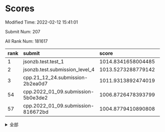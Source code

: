 # Scores

Modified Time: 2022-02-12 15:41:01

Submit Num: 207

All Rank Num: 181617

| rank |               submit               |       score        |       sigma        | pk_num |
| :--- | :--------------------------------- | :----------------- | :----------------- | :----- |
| 1    | jsonzb.test.test_1                 | 1014.8341658004485 | 0.8387608354872503 | 3506   |
| 2    | jsonzb.test.submission_level_4     | 1013.5273288779142 | 0.7959458303957487 | 3509   |
| 3    | cpp.21_12_24.submission-2b2ea0d7   | 1011.9313892474019 | 0.7772587337594903 | 3509   |
| 54   | cpp.2022_01_09.submission-5b0e3de2 | 1006.8726478393799 | 0.7211689742701926 | 3510   |
| 57   | cpp.2022_01_09.submission-816672bd | 1004.8779410890808 | 0.7198844291445287 | 3508   |


<details>
<summary>全部</summary>

| rank |                 submit                 |       score        |       sigma        | pk_num |
| :--- | :------------------------------------- | :----------------- | :----------------- | :----- |
| 1    | jsonzb.test.test_1                     | 1014.8341658004485 | 0.8387608354872503 | 3506   |
| 2    | jsonzb.test.submission_level_4         | 1013.5273288779142 | 0.7959458303957487 | 3509   |
| 3    | cpp.21_12_24.submission-2b2ea0d7       | 1011.9313892474019 | 0.7772587337594903 | 3509   |
| 4    | gobigger.level_3.submission_level_3_7  | 1011.6973330312501 | 0.7889088417743995 | 3511   |
| 5    | gobigger.level_3.submission_level_3_46 | 1011.6967460938024 | 0.7723773054539941 | 3510   |
| 6    | gobigger.level_3.submission_level_3_26 | 1011.11762011338   | 0.7709841753628995 | 3505   |
| 7    | gobigger.level_3.submission_level_3_10 | 1011.0053729051552 | 0.765594909326371  | 3511   |
| 8    | gobigger.level_3.submission_level_3_13 | 1010.9606111400086 | 0.7575792000527923 | 3505   |
| 9    | gobigger.level_3.submission_level_3_38 | 1010.8756384244143 | 0.7578985519469039 | 3510   |
| 10   | gobigger.level_3.submission_level_3_40 | 1010.7826221317133 | 0.7624125779396188 | 3508   |
| 11   | gobigger.level_3.submission_level_3_32 | 1010.6740015620204 | 0.7763597802003473 | 3512   |
| 12   | gobigger.level_3.submission_level_3_16 | 1010.6530523780137 | 0.7557553438980389 | 3506   |
| 13   | gobigger.level_3.submission_level_3_11 | 1010.6100830094384 | 0.7752296659833938 | 3514   |
| 14   | gobigger.level_3.submission_level_3_21 | 1010.4577612727576 | 0.7471482571173338 | 3506   |
| 15   | gobigger.level_3.submission_level_3_2  | 1010.4191393125719 | 0.7680489287788598 | 3509   |
| 16   | gobigger.level_3.submission_level_3_1  | 1010.4014305981754 | 0.7633792333032253 | 3511   |
| 17   | gobigger.level_3.submission_level_3_3  | 1010.3889737658653 | 0.7496503657268028 | 3509   |
| 18   | gobigger.level_3.submission_level_3_27 | 1010.3830969453887 | 0.7629589008307907 | 3512   |
| 19   | gobigger.level_3.submission_level_3_34 | 1010.3559549475705 | 0.7727181475697223 | 3506   |
| 20   | gobigger.level_3.submission_level_3_5  | 1010.347826814637  | 0.7682983006561949 | 3505   |
| 21   | gobigger.level_3.submission_level_3_49 | 1010.2861924794479 | 0.7756081258400996 | 3506   |
| 22   | gobigger.level_3.submission_level_3_28 | 1010.2729706162427 | 0.7474902477249705 | 3512   |
| 23   | gobigger.level_3.submission_level_3_35 | 1010.2489630441788 | 0.8024464675730499 | 3515   |
| 24   | gobigger.level_3.submission_level_3_20 | 1010.239274691237  | 0.7713885886285455 | 3510   |
| 25   | gobigger.level_3.submission_level_3_42 | 1010.2176074488868 | 0.7704927323195303 | 3512   |
| 26   | gobigger.level_3.submission_level_3_37 | 1010.2080412919387 | 0.7588988134603485 | 3515   |
| 27   | gobigger.level_3.submission_level_3_41 | 1010.177964394402  | 0.7606774348039136 | 3513   |
| 28   | gobigger.level_3.submission_level_3_36 | 1009.975752046497  | 0.7691101036320026 | 3514   |
| 29   | gobigger.level_3.submission_level_3_19 | 1009.9241722722513 | 0.7459648668359636 | 3513   |
| 30   | gobigger.level_3.submission_level_3_29 | 1009.9056226723758 | 0.743161308348161  | 3509   |
| 31   | gobigger.level_3.submission_level_3_18 | 1009.7901215466968 | 0.7520563806209277 | 3510   |
| 32   | gobigger.level_3.submission_level_3_31 | 1009.6539925405565 | 0.7586978091969867 | 3510   |
| 33   | gobigger.level_3.submission_level_3_9  | 1009.6319031933416 | 0.771492204669378  | 3513   |
| 34   | gobigger.level_3.submission_level_3_30 | 1009.6134573380281 | 0.7655615845993063 | 3507   |
| 35   | gobigger.level_3.submission_level_3_48 | 1009.5402618135802 | 0.7253933427722032 | 3511   |
| 36   | gobigger.level_3.submission_level_3_39 | 1009.4475944794602 | 0.7653463915974549 | 3512   |
| 37   | gobigger.level_3.submission_level_3_15 | 1009.4160644359634 | 0.726224020278374  | 3509   |
| 38   | gobigger.level_3.submission_level_3_45 | 1009.4107573543772 | 0.7385366595151107 | 3505   |
| 39   | gobigger.level_3.submission_level_3_14 | 1009.4012765378305 | 0.7440122005733698 | 3512   |
| 40   | gobigger.level_3.submission_level_3_0  | 1009.2340771685315 | 0.7542965585018985 | 3516   |
| 41   | gobigger.level_3.submission_level_3_22 | 1009.1396677662485 | 0.7483048468748665 | 3509   |
| 42   | gobigger.level_3.submission_level_3_44 | 1009.1267513432629 | 0.7435514734737133 | 3510   |
| 43   | gobigger.level_3.submission_level_3_33 | 1009.0667108768838 | 0.7376951068159352 | 3509   |
| 44   | gobigger.level_3.submission_level_3_23 | 1009.0540864472479 | 0.7587218167131261 | 3507   |
| 45   | gobigger.level_3.submission_level_3_17 | 1009.0482505741056 | 0.7477128712494473 | 3504   |
| 46   | gobigger.level_3.submission_level_3_8  | 1008.9056653559845 | 0.7414438704935727 | 3505   |
| 47   | gobigger.level_3.submission_level_3_4  | 1008.8156858305526 | 0.7355638461957579 | 3507   |
| 48   | gobigger.level_3.submission_level_3_43 | 1008.8062659404005 | 0.7407016817220324 | 3506   |
| 49   | gobigger.level_3.submission_level_3_24 | 1008.660942144813  | 0.7479962308276223 | 3511   |
| 50   | gobigger.level_3.submission_level_3_6  | 1008.6533514926094 | 0.7336999850048558 | 3507   |
| 51   | gobigger.level_3.submission_level_3_12 | 1008.5565462650545 | 0.7465903412726664 | 3509   |
| 52   | gobigger.level_3.submission_level_3_47 | 1008.4160581869177 | 0.7519934438798639 | 3503   |
| 53   | gobigger.level_3.submission_level_3_25 | 1008.385198375999  | 0.738248102810356  | 3511   |
| 54   | cpp.2022_01_09.submission-5b0e3de2     | 1006.8726478393799 | 0.7211689742701926 | 3510   |
| 55   | gobigger.level_1.submission_level_1_3  | 1005.1865238266146 | 0.7190002674836333 | 3505   |
| 56   | gobigger.level_1.submission_level_1_6  | 1005.1825444655004 | 0.7220421164854464 | 3510   |
| 57   | cpp.2022_01_09.submission-816672bd     | 1004.8779410890808 | 0.7198844291445287 | 3508   |
| 58   | gobigger.level_1.submission_level_1_45 | 1004.5402309877067 | 0.7227446817457872 | 3505   |
| 59   | gobigger.level_1.submission_level_1_44 | 1004.4225697769552 | 0.7260489454312004 | 3511   |
| 60   | gobigger.level_1.submission_level_1_25 | 1004.3145522704979 | 0.7064945395240105 | 3512   |
| 61   | gobigger.level_1.submission_level_1_16 | 1004.1041498990879 | 0.7326696161015079 | 3511   |
| 62   | gobigger.level_1.submission_level_1_36 | 1004.074626340828  | 0.7136977441912448 | 3513   |
| 63   | gobigger.level_1.submission_level_1_43 | 1004.0407223555219 | 0.7168395489532113 | 3507   |
| 64   | gobigger.level_1.submission_level_1_30 | 1003.9309047732255 | 0.7279841705816623 | 3513   |
| 65   | gobigger.level_1.submission_level_1_34 | 1003.8703549458304 | 0.7086901238221398 | 3511   |
| 66   | gobigger.level_1.submission_level_1_42 | 1003.7818792314314 | 0.7179008063542491 | 3509   |
| 67   | gobigger.level_1.submission_level_1_18 | 1003.7374549998573 | 0.7058255352058688 | 3511   |
| 68   | gobigger.level_1.submission_level_1_19 | 1003.6865136647801 | 0.7078757265850439 | 3506   |
| 69   | gobigger.level_1.submission_level_1_47 | 1003.6695298952079 | 0.7352680333258939 | 3507   |
| 70   | gobigger.level_1.submission_level_1_27 | 1003.6520864939635 | 0.7111903241601273 | 3514   |
| 71   | gobigger.level_1.submission_level_1_29 | 1003.6025038371845 | 0.7085676297791886 | 3504   |
| 72   | gobigger.level_1.submission_level_1_49 | 1003.578147460751  | 0.7119770715301558 | 3509   |
| 73   | gobigger.level_1.submission_level_1_23 | 1003.5761951097728 | 0.7154384359498644 | 3509   |
| 74   | gobigger.level_1.submission_level_1_9  | 1003.5684889534278 | 0.7128235881529456 | 3513   |
| 75   | gobigger.level_1.submission_level_1_28 | 1003.5331443908077 | 0.7188097079892019 | 3515   |
| 76   | gobigger.level_1.submission_level_1_39 | 1003.4689480327941 | 0.7156770695137967 | 3499   |
| 77   | gobigger.level_1.submission_level_1_5  | 1003.4242169827274 | 0.7289768953408987 | 3515   |
| 78   | gobigger.level_1.submission_level_1_11 | 1003.3749036957324 | 0.7224375614683887 | 3512   |
| 79   | gobigger.level_1.submission_level_1_15 | 1003.3472991247806 | 0.7166568195300959 | 3511   |
| 80   | gobigger.level_1.submission_level_1_26 | 1003.3462022856843 | 0.7142997527663574 | 3510   |
| 81   | gobigger.level_1.submission_level_1_8  | 1003.2894389076996 | 0.7018849665964676 | 3508   |
| 82   | gobigger.level_1.submission_level_1_37 | 1003.2292654828335 | 0.7189497921663063 | 3502   |
| 83   | gobigger.level_1.submission_level_1_31 | 1003.2105503083701 | 0.702389097664407  | 3509   |
| 84   | gobigger.level_1.submission_level_1_40 | 1003.1984281340006 | 0.7271137302415646 | 3507   |
| 85   | gobigger.level_1.submission_level_1_2  | 1003.1846813486102 | 0.7083241998281614 | 3511   |
| 86   | gobigger.level_1.submission_level_1_20 | 1003.1330248640961 | 0.7194203589130435 | 3507   |
| 87   | gobigger.level_1.submission_level_1_22 | 1003.1297363256402 | 0.7206049483464076 | 3501   |
| 88   | gobigger.level_1.submission_level_1_41 | 1003.1178698378876 | 0.7284037664855537 | 3512   |
| 89   | gobigger.level_1.submission_level_1_48 | 1003.117690910173  | 0.71269293413314   | 3508   |
| 90   | gobigger.level_1.submission_level_1_24 | 1003.0352613285314 | 0.7181965536646884 | 3510   |
| 91   | gobigger.level_1.submission_level_1_21 | 1002.9924821077709 | 0.7195639266420853 | 3516   |
| 92   | gobigger.level_1.submission_level_1_38 | 1002.9552695626569 | 0.7237828683693764 | 3508   |
| 93   | gobigger.level_1.submission_level_1_0  | 1002.8691445913499 | 0.7179676036328232 | 3511   |
| 94   | gobigger.level_1.submission_level_1_33 | 1002.8256843970232 | 0.7136142998221333 | 3507   |
| 95   | gobigger.level_1.submission_level_1_10 | 1002.7619058769834 | 0.7175170910126705 | 3518   |
| 96   | gobigger.level_1.submission_level_1_4  | 1002.7338500197314 | 0.7139694065686192 | 3510   |
| 97   | gobigger.level_1.submission_level_1_32 | 1002.7315696483796 | 0.7397771889435876 | 3507   |
| 98   | gobigger.level_1.submission_level_1_13 | 1002.6488873858483 | 0.7053919459671639 | 3515   |
| 99   | gobigger.level_1.submission_level_1_1  | 1002.563919885048  | 0.6992851894527543 | 3512   |
| 100  | gobigger.level_1.submission_level_1_14 | 1002.1919373676008 | 0.713950032196077  | 3508   |
| 101  | gobigger.level_1.submission_level_1_35 | 1002.0709624659336 | 0.7222178127346766 | 3509   |
| 102  | gobigger.level_1.submission_level_1_7  | 1001.9513087000796 | 0.7068430756731902 | 3513   |
| 103  | gobigger.level_1.submission_level_1_12 | 1001.9246061999387 | 0.7172923004571385 | 3512   |
| 104  | gobigger.level_1.submission_level_1_46 | 1001.8005208317302 | 0.7090127337188854 | 3515   |
| 105  | gobigger.level_1.submission_level_1_17 | 1001.3669919665095 | 0.7085637052357797 | 3508   |
| 106  | gobigger.random.submission_random_0    | 997.5499875644388  | 0.7065884319893038 | 3506   |
| 107  | gobigger.random.submission_random_13   | 997.3295402922588  | 0.7022677464017728 | 3510   |
| 108  | gobigger.random.submission_random_7    | 997.3165283531655  | 0.7133946497855777 | 3512   |
| 109  | gobigger.random.submission_random_2    | 997.2141141473724  | 0.712994571424767  | 3507   |
| 110  | gobigger.random.submission_random_39   | 997.0816131062419  | 0.7091588736576389 | 3507   |
| 111  | gobigger.random.submission_random_40   | 996.7491963915825  | 0.7040540673138832 | 3513   |
| 112  | gobigger.random.submission_random_28   | 996.6258426917544  | 0.700730073477407  | 3512   |
| 113  | gobigger.random.submission_random_21   | 996.6026765077494  | 0.7311986553425068 | 3510   |
| 114  | gobigger.random.submission_random_12   | 996.5836266394916  | 0.7093927401131193 | 3508   |
| 115  | gobigger.random.submission_random_38   | 996.4854675688607  | 0.7037134802134655 | 3510   |
| 116  | gobigger.random.submission_random_46   | 996.3590826493703  | 0.7103333084930581 | 3516   |
| 117  | gobigger.random.submission_random_6    | 996.2481457175763  | 0.7040692829429381 | 3513   |
| 118  | gobigger.random.submission_random_43   | 996.2480757256935  | 0.7085354584822817 | 3510   |
| 119  | gobigger.random.submission_random_41   | 996.2406607770704  | 0.7158040873520787 | 3511   |
| 120  | gobigger.random.submission_random_44   | 996.2389638729596  | 0.7334169426949638 | 3503   |
| 121  | gobigger.random.submission_random_35   | 996.1827708651542  | 0.7200878381999237 | 3510   |
| 122  | gobigger.random.submission_random_37   | 996.1220917169715  | 0.6972630231100342 | 3510   |
| 123  | gobigger.random.submission_random_26   | 996.0844620477017  | 0.7083063154564369 | 3508   |
| 124  | gobigger.random.submission_random_3    | 996.0696804432648  | 0.7031975498573416 | 3512   |
| 125  | gobigger.random.submission_random_16   | 996.0583030784949  | 0.7057898166581908 | 3506   |
| 126  | gobigger.random.submission_random_36   | 996.0429929206381  | 0.7183714610906015 | 3510   |
| 127  | gobigger.random.submission_random_8    | 996.042697527267   | 0.731616851118484  | 3509   |
| 128  | gobigger.random.submission_random_5    | 996.0202431645286  | 0.7194219231782755 | 3508   |
| 129  | gobigger.random.submission_random_45   | 996.0086476637603  | 0.7089261234974802 | 3510   |
| 130  | gobigger.random.submission_random_34   | 995.9412331444217  | 0.7184466806994699 | 3508   |
| 131  | gobigger.random.submission_random_30   | 995.9383947401227  | 0.7081167785204414 | 3505   |
| 132  | gobigger.random.submission_random_19   | 995.9126723871266  | 0.7054895260918949 | 3507   |
| 133  | gobigger.random.submission_random_24   | 995.8790256035638  | 0.7167768287138889 | 3500   |
| 134  | gobigger.random.submission_random_14   | 995.7553901461189  | 0.7169464970133478 | 3509   |
| 135  | gobigger.random.submission_random_20   | 995.7349404146863  | 0.7207471314084262 | 3503   |
| 136  | gobigger.random.submission_random_11   | 995.7304280140388  | 0.7166059145818733 | 3515   |
| 137  | gobigger.random.submission_random_33   | 995.7143323643372  | 0.6949015821550283 | 3513   |
| 138  | gobigger.random.submission_random_22   | 995.6877882639512  | 0.7162102544409251 | 3512   |
| 139  | gobigger.random.submission_random_25   | 995.6694887835167  | 0.7017270884442869 | 3513   |
| 140  | gobigger.random.submission_random_27   | 995.6641822449426  | 0.710719807756227  | 3512   |
| 141  | gobigger.random.submission_random_32   | 995.6633030906859  | 0.7285422281572499 | 3509   |
| 142  | gobigger.random.submission_random_15   | 995.6125152325098  | 0.7084311534199105 | 3506   |
| 143  | gobigger.random.submission_random_18   | 995.4670659094473  | 0.7142048695670727 | 3508   |
| 144  | gobigger.random.submission_random_17   | 995.4279580128507  | 0.7024223179773119 | 3515   |
| 145  | gobigger.random.submission_random_48   | 995.3352991669459  | 0.7078617626572253 | 3511   |
| 146  | gobigger.random.submission_random_1    | 995.2957932871376  | 0.7405633844878512 | 3508   |
| 147  | gobigger.random.submission_random_23   | 995.2684241008103  | 0.715826734219341  | 3510   |
| 148  | gobigger.random.submission_random_4    | 995.2547070113039  | 0.7088087483630683 | 3506   |
| 149  | gobigger.random.submission_random_42   | 995.2490168619504  | 0.7167050145855973 | 3512   |
| 150  | gobigger.random.submission_random_49   | 995.2237018550007  | 0.7200771640371171 | 3510   |
| 151  | gobigger.random.submission_random_10   | 995.1507887083263  | 0.714235293366074  | 3512   |
| 152  | gobigger.random.submission_random_9    | 995.1190282039453  | 0.7223770349789437 | 3511   |
| 153  | gobigger.random.submission_random_47   | 995.1185766249131  | 0.7361281513069131 | 3512   |
| 154  | gobigger.random.submission_random_31   | 994.8595826310628  | 0.7264441568595701 | 3502   |
| 155  | gobigger.random.submission_random_29   | 994.3527056120898  | 0.7098924971216116 | 3509   |
| 156  | gobigger.level_2.submission_level_2_5  | 993.9323586982242  | 0.7371051185307831 | 3515   |
| 157  | gobigger.level_2.submission_level_2_14 | 993.8315374389788  | 0.7294489110123634 | 3508   |
| 158  | gobigger.level_2.submission_level_2_17 | 993.5434523488519  | 0.7370110835310713 | 3509   |
| 159  | gobigger.level_2.submission_level_2_45 | 993.3506370026147  | 0.7263185342855069 | 3511   |
| 160  | gobigger.level_2.submission_level_2_1  | 993.1668532130793  | 0.7233286310876531 | 3506   |
| 161  | gobigger.level_2.submission_level_2_43 | 993.1263228438605  | 0.7446974774872743 | 3503   |
| 162  | gobigger.level_2.submission_level_2_20 | 993.1197788889561  | 0.7369311759676934 | 3511   |
| 163  | gobigger.level_2.submission_level_2_27 | 993.0475260724953  | 0.7446201068777911 | 3510   |
| 164  | gobigger.level_2.submission_level_2_30 | 993.0027370092308  | 0.7344736070711213 | 3508   |
| 165  | gobigger.level_2.submission_level_2_9  | 992.8743160990617  | 0.7363940472035947 | 3512   |
| 166  | gobigger.level_2.submission_level_2_25 | 992.840189418908   | 0.7407796855134154 | 3510   |
| 167  | gobigger.level_2.submission_level_2_35 | 992.757718137748   | 0.745650068478773  | 3509   |
| 168  | gobigger.level_2.submission_level_2_2  | 992.6838050514641  | 0.7355015106913413 | 3511   |
| 169  | gobigger.level_2.submission_level_2_34 | 992.6505343325268  | 0.7546320353131104 | 3509   |
| 170  | gobigger.level_2.submission_level_2_38 | 992.6450283987143  | 0.7340519713995082 | 3503   |
| 171  | gobigger.level_2.submission_level_2_24 | 992.3992375749696  | 0.7443196452173445 | 3508   |
| 172  | gobigger.level_2.submission_level_2_10 | 992.2651226686468  | 0.7288617616594913 | 3512   |
| 173  | gobigger.level_2.submission_level_2_16 | 992.2509431934425  | 0.7431626182953925 | 3513   |
| 174  | gobigger.level_2.submission_level_2_44 | 992.2311478343482  | 0.7280277527746961 | 3511   |
| 175  | gobigger.level_2.submission_level_2_32 | 992.1364136563593  | 0.7248762458878297 | 3512   |
| 176  | gobigger.level_2.submission_level_2_4  | 992.0155012116373  | 0.7327957489321301 | 3514   |
| 177  | gobigger.level_2.submission_level_2_19 | 991.9708672863579  | 0.7458834315791311 | 3502   |
| 178  | gobigger.level_2.submission_level_2_0  | 991.9513279657823  | 0.7352637630654053 | 3512   |
| 179  | gobigger.level_2.submission_level_2_28 | 991.9141800337607  | 0.74922070723713   | 3511   |
| 180  | gobigger.level_2.submission_level_2_18 | 991.8516246910758  | 0.7491746890935843 | 3510   |
| 181  | gobigger.level_2.submission_level_2_8  | 991.8263074289496  | 0.7417035766160712 | 3510   |
| 182  | gobigger.level_2.submission_level_2_6  | 991.7890721680687  | 0.7438402718576458 | 3512   |
| 183  | gobigger.level_2.submission_level_2_48 | 991.724048881828   | 0.7544019388258567 | 3507   |
| 184  | gobigger.level_2.submission_level_2_7  | 991.6977441610495  | 0.7543749861133068 | 3507   |
| 185  | gobigger.level_2.submission_level_2_47 | 991.6392284517001  | 0.7541694393207484 | 3507   |
| 186  | gobigger.level_2.submission_level_2_46 | 991.6341316909329  | 0.7706298741828779 | 3508   |
| 187  | gobigger.level_2.submission_level_2_36 | 991.596182298603   | 0.750172381699438  | 3508   |
| 188  | gobigger.level_2.submission_level_2_31 | 991.5751431591153  | 0.7334126146589218 | 3514   |
| 189  | gobigger.level_2.submission_level_2_37 | 991.5662793369125  | 0.7477199942196967 | 3509   |
| 190  | gobigger.level_2.submission_level_2_40 | 991.559994312838   | 0.7547373425990427 | 3512   |
| 191  | gobigger.level_2.submission_level_2_42 | 991.5577125836714  | 0.7445531667992115 | 3512   |
| 192  | gobigger.level_2.submission_level_2_23 | 991.4172837759384  | 0.752395728597988  | 3509   |
| 193  | gobigger.level_2.submission_level_2_22 | 991.4055746128728  | 0.7393565608101685 | 3509   |
| 194  | gobigger.level_2.submission_level_2_33 | 991.3921888292791  | 0.7700543471393416 | 3510   |
| 195  | gobigger.level_2.submission_level_2_3  | 991.3579471676283  | 0.7490671539469276 | 3508   |
| 196  | gobigger.level_2.submission_level_2_39 | 991.1384645286394  | 0.7370947371189698 | 3514   |
| 197  | gobigger.level_2.submission_level_2_12 | 991.1243110988913  | 0.7664504101844071 | 3513   |
| 198  | gobigger.level_2.submission_level_2_21 | 991.1127996228481  | 0.7479283346693906 | 3513   |
| 199  | gobigger.level_2.submission_level_2_49 | 991.0485297868377  | 0.7621414177134171 | 3512   |
| 200  | gobigger.level_2.submission_level_2_29 | 990.9950707910289  | 0.7727110891625041 | 3512   |
| 201  | gobigger.level_2.submission_level_2_26 | 990.8211848562196  | 0.73549378539608   | 3510   |
| 202  | gobigger.level_2.submission_level_2_11 | 990.7889371550227  | 0.7450145294761056 | 3509   |
| 203  | gobigger.level_2.submission_level_2_15 | 990.6633800105799  | 0.7497567291958936 | 3503   |
| 204  | gobigger.level_2.submission_level_2_41 | 990.3337729221588  | 0.7683536513450714 | 3510   |
| 205  | gobigger.level_2.submission_level_2_13 | 989.71947521488    | 0.7519866886591153 | 3510   |
| 206  | gobigger.none.submission_none_1        | 979.8686732262748  | 1.1637782477981986 | 3508   |
| 207  | gobigger.none.submission_none_0        | 975.7612145880511  | 1.4241167719573962 | 3506   |

</details>